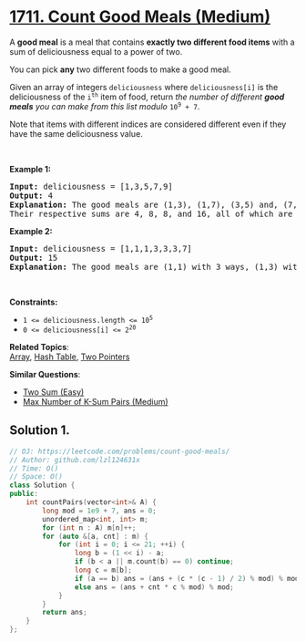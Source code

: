 # [1711. Count Good Meals (Medium)](https://leetcode.com/problems/count-good-meals/)

<p>A <strong>good meal</strong> is a meal that contains <strong>exactly two different food items</strong> with a sum of deliciousness equal to a power of two.</p>

<p>You can pick <strong>any</strong> two different foods to make a good meal.</p>

<p>Given an array of integers <code>deliciousness</code> where <code>deliciousness[i]</code> is the deliciousness of the <code>i<sup>​​​​​​th</sup>​​​​</code>​​​​ item of food, return <em>the number of different <strong>good meals</strong> you can make from this list modulo</em> <code>10<sup>9</sup> + 7</code>.</p>

<p>Note that items with different indices are considered different even if they have the same deliciousness value.</p>

<p>&nbsp;</p>
<p><strong>Example 1:</strong></p>

<pre><strong>Input:</strong> deliciousness = [1,3,5,7,9]
<strong>Output:</strong> 4
<strong>Explanation: </strong>The good meals are (1,3), (1,7), (3,5) and, (7,9).
Their respective sums are 4, 8, 8, and 16, all of which are powers of 2.
</pre>

<p><strong>Example 2:</strong></p>

<pre><strong>Input:</strong> deliciousness = [1,1,1,3,3,3,7]
<strong>Output:</strong> 15
<strong>Explanation: </strong>The good meals are (1,1) with 3 ways, (1,3) with 9 ways, and (1,7) with 3 ways.</pre>

<p>&nbsp;</p>
<p><strong>Constraints:</strong></p>

<ul>
	<li><code>1 &lt;= deliciousness.length &lt;= 10<sup>5</sup></code></li>
	<li><code>0 &lt;= deliciousness[i] &lt;= 2<sup>20</sup></code></li>
</ul>


**Related Topics**:  
[Array](https://leetcode.com/tag/array/), [Hash Table](https://leetcode.com/tag/hash-table/), [Two Pointers](https://leetcode.com/tag/two-pointers/)

**Similar Questions**:
* [Two Sum (Easy)](https://leetcode.com/problems/two-sum/)
* [Max Number of K-Sum Pairs (Medium)](https://leetcode.com/problems/max-number-of-k-sum-pairs/)

## Solution 1.

```cpp
// OJ: https://leetcode.com/problems/count-good-meals/
// Author: github.com/lzl124631x
// Time: O()
// Space: O()
class Solution {
public:
    int countPairs(vector<int>& A) {
        long mod = 1e9 + 7, ans = 0;
        unordered_map<int, int> m;
        for (int n : A) m[n]++;
        for (auto &[a, cnt] : m) {
            for (int i = 0; i <= 21; ++i) {
                long b = (1 << i) - a;
                if (b < a || m.count(b) == 0) continue;
                long c = m[b];
                if (a == b) ans = (ans + (c * (c - 1) / 2) % mod) % mod;
                else ans = (ans + cnt * c % mod) % mod; 
            }
        }
        return ans;
    }
};
```